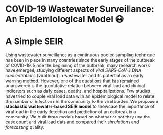 COVID-19 Wastewater Surveillance: An Epidemiological Model :mask:
=============================================================

A Simple SEIR
=============================================================

Using wastewater surveillance as a continuous pooled sampling technique has been in place in many countries since the early stages of the outbreak of COVID-19. Since the beginning of the outbreak, many research works have emerged, studying different aspects of *viral SARS-CoV-2 DNA concentrations* (viral load) in wastewater 
and its potential as an early warning method. However, one of the questions that has remained unanswered is the quantitative relation between viral load and clinical 
indicators such as daily cases, deaths, and hospitalizations. Few studies have tried to couple viral load data with an epidemiological model to relate the number of 
infections in the community to the viral burden. We propose a **stochastic wastewater-based SEIR model** to showcase the importance of viral load in the early detection 
and prediction of an outbreak in a community. We built three models based on whether or not they use the case count and viral load data and compared their *simulations* 
and *forecasting* quality.

